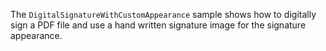 The `DigitalSignatureWithCustomAppearance` sample shows how to digitally sign a PDF file and use a hand written signature image for the signature appearance.
